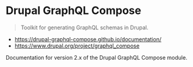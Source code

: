 # Drupal GraphQL Compose

> Toolkit for generating GraphQL schemas in Drupal.

- https://drupal-graphql-compose.github.io/documentation/
- https://www.drupal.org/project/graphql_compose

Documentation for version 2.x of the Drupal GraphQL Compose module.

